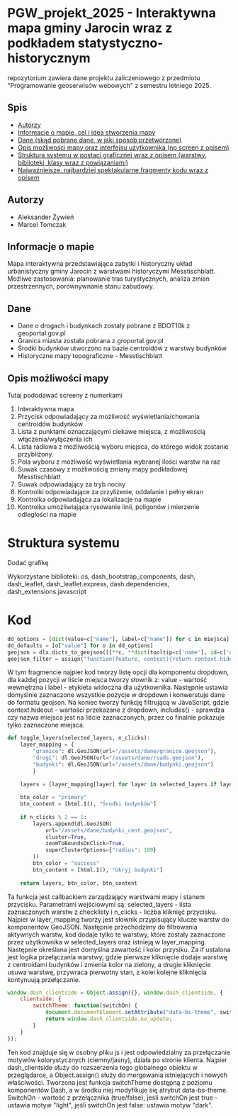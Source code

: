 # PGW_projekt_2025 - Interaktywna mapa gminy Jarocin wraz z podkładem statystyczno-historycznym
repozytorium zawiera dane projektu zaliczeniowego z przedmiotu "Programowanie geoserwisów webowych" z semestru letniego 2025.

## Spis
* [Autorzy](#autorzy)
* [Informacje o mapie, cel i idea stworzenia mapy](#informacje-o-mapie)
* [Dane (skąd pobrane dane, w jaki sposób przetworzone)](#dane)
* [Opis możliwości mapy oraz interfejsu użytkownika (np screen z opisem)](#opis-możliwości-mapy)
* [Struktura systemu w postaci graficznej wraz z opisem (warstwy, biblioteki, klasy wraz z powiązaniami)](#struktura-systemu)
* [Najważniejsze, najbardziej spektakularne fragmenty kodu wraz z opisem](#kod)

## Autorzy
- Aleksander Żywień
- Marcel Tomczak

## Informacje o mapie
Mapa interaktywna przedstawiająca zabytki i historyczny układ urbanistyczny gminy Jarocin z warstwami historyczymi Messtischblatt. Możliwe zastosowania: planowanie tras turystycznych, analiza zmian przestrzennych, porównywnanie stanu zabudowy.

## Dane
- Dane o drogach i budynkach zostały pobrane z BDOT10k z geoportal.gov.pl
- Granica miasta została pobrana z groportal.gov.pl
- Środki budynków utworzono na bazie centroidów z warstwy budynków
- Historyczne mapy topograficzne - Messtischblatt

## Opis możliwości mapy
Tutaj pododawać screeny z numerkami
1. Interaktywna mapa
2. Przycisk odpowiadający za możliwość wyświetlania/chowania centroidów budynków
3. Lista z punktami oznaczającymi ciekawe miejsca, z możliwością włączenia/wyłączenia ich
4. Lista radiowa z możliwością wyboru miejsca, do którego widok zostanie przybliżony.
5. Pola wyboru z możliwość wyświetlania wybranej ilości warstw na raz
6. Suwak czasowy z możliwością zmiany mapy podkładowej Messtischblatt
7. Suwak odpowiadający za tryb nocny
8. Kontrolki odpowiadające za przyliżenie, oddalanie i pełny ekran
11. Kontrolka odpowiadająca za lokalizacje na mapie
12. Kontrolka umożliwiająca rysowanie linii, poligonów i mierzenie odległości na mapie


# Struktura systemu
Dodać grafikę

Wykorzystane biblioteki:
os, dash_bootstrap_components, dash, dash_leaflet, dash_leaflet.express, dash.dependencies, dash_extensions.javascript

# Kod

```python
dd_options = [dict(value=c["name"], label=c["name"]) for c in miejsca]
dd_defaults = [o["value"] for o in dd_options]
geojson = dlx.dicts_to_geojson([{**c, **dict(tooltip=c['name'], id=c['name'])} for c in miejsca])
geojson_filter = assign("function(feature, context){return context.hideout.includes(feature.properties.name);}")
```

W tym fragmencie najpier kod tworzy listę opcji dla komponentu dropdown, dla każdej pozycji w liście miejsca tworzy słownik z: value - wartość wewnętrzna i label - etykieta widoczna dla użytkownika. Następnie ustawia domyślnie zaznaczone wszystkie pozycje w dropdown i konwerstuje dane do formatu geojson. Na koniec tworzy funkcję filtrującą w JavaScript, gdzie context.hideout - wartości przekazane z dropdown, includes() - sprawdza czy nazwa miejsca jest na liście zaznaczonych, przez co finalnie pokazuje tylko zaznaczone miejsca.


```python
def toggle_layers(selected_layers, n_clicks):
    layer_mapping = {
        "granice": dl.GeoJSON(url="/assets/dane/granice.geojson"),
        "drogi": dl.GeoJSON(url="/assets/dane/roads.geojson"),
        "budynki": dl.GeoJSON(url="/assets/dane/budynki.geojson")
        }
    
    layers = [layer_mapping[layer] for layer in selected_layers if layer in layer_mapping]
    
    btn_color = "primary"
    btn_content = [html.I(), "Środki budynków"]
    
    if n_clicks % 2 == 1:
        layers.append(dl.GeoJSON(
            url="/assets/dane/budynki_cent.geojson",
            cluster=True,
            zoomToBoundsOnClick=True,
            superClusterOptions={"radius": 100}
        ))
        btn_color = "success"
        btn_content = [html.I(), "Ukryj budynki"]
    
    return layers, btn_color, btn_content
```

Ta funkcja jest callbackiem zarządzający warstwami mapy i stanem przycisku. Parametrami wejściowymi są: selected_layers - lista zaznaczonych warstw z checklisty i n_clicks - liczba kliknięć przycisku. Najpier w layer_mapping tworzy jest słownik przypisujący klucze warstw do komponentów GeoJSON. Następnie przechodzimy do filtrowania aktywnych warstw, kod dodaje tylko te warstwy, które zostały zaznaczone przez użytkownika w selected_layers oraz istnieją w layer_mapping. Następnie określana jest domyślna zawartość i kolor przysiku. Za if ustalona jest logika przełączania warstwy, gdzie pierwsze kliknięcie dodaje warstwę z centroidami budynków i zmienia kolor na zielony, a drugie kliknięcie usuwa warstwę, przywraca pierwotny stan, z kolei kolejne kliknięcia kontynuują przełączanie.

```javascript
window.dash_clientside = Object.assign({}, window.dash_clientside, {
    clientside: {
        switchTheme: function(switchOn) {
            document.documentElement.setAttribute("data-bs-theme", switchOn ? "light" : "dark");
            return window.dash_clientside.no_update;
        }
    }
});
```
Ten kod znajduje się w osobny pliku js i jest odpowiedzialny za przełączanie motywów kolorystycznych (ciemny/jasny), działa po stronie klienta. Najpier dash_clientside służy do rozszerzenia tego globalnego obiektu w przeglądarce, a Object.assign() służy do mergowania istniejących i nowych właściwości. Tworzona jest funkcja switchTheme dostępną z poziomu komponentów Dash, a w środku niej modyfikuje się atrybut data-bs-theme. SwitchOn - wartość z przełącznika (true/false), jeśli switchOn jest true - ustawia motyw "light", jeśli switchOn jest false: ustawia motyw "dark".





